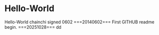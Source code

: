 Hello-World
===========

Hello-World chainchi signed 0602
===20140602===
First GITHUB readme begin.
===20251028===
dd
